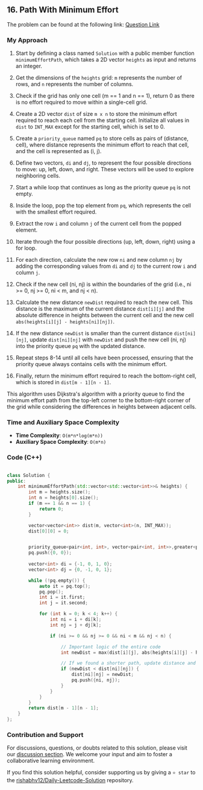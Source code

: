 ## 16. Path With Minimum Effort

The problem can be found at the following link: [Question Link](https://leetcode.com/problems/path-with-minimum-effort/description/)


### My Approach


1. Start by defining a class named `Solution` with a public member function `minimumEffortPath`, which takes a 2D vector `heights` as input and returns an integer.

2. Get the dimensions of the `heights` grid: `m` represents the number of rows, and `n` represents the number of columns.

3. Check if the grid has only one cell (m == 1 and n == 1), return 0 as there is no effort required to move within a single-cell grid.

4. Create a 2D vector `dist` of size `m x n` to store the minimum effort required to reach each cell from the starting cell. Initialize all values in `dist` to `INT_MAX` except for the starting cell, which is set to 0.

5. Create a `priority_queue` named `pq` to store cells as pairs of (distance, cell), where distance represents the minimum effort to reach that cell, and the cell is represented as (i, j).

6. Define two vectors, `di` and `dj`, to represent the four possible directions to move: up, left, down, and right. These vectors will be used to explore neighboring cells.

7. Start a while loop that continues as long as the priority queue `pq` is not empty.

8. Inside the loop, pop the top element from `pq`, which represents the cell with the smallest effort required.

9. Extract the row `i` and column `j` of the current cell from the popped element.

10. Iterate through the four possible directions (up, left, down, right) using a for loop.

11. For each direction, calculate the new row `ni` and new column `nj` by adding the corresponding values from `di` and `dj` to the current row `i` and column `j`.

12. Check if the new cell (ni, nj) is within the boundaries of the grid (i.e., ni >= 0, nj >= 0, ni < m, and nj < n).

13. Calculate the new distance `newDist` required to reach the new cell. This distance is the maximum of the current distance `dist[i][j]` and the absolute difference in heights between the current cell and the new cell `abs(heights[i][j] - heights[ni][nj])`.

14. If the new distance `newDist` is smaller than the current distance `dist[ni][nj]`, update `dist[ni][nj]` with `newDist` and push the new cell (ni, nj) into the priority queue `pq` with the updated distance.

15. Repeat steps 8-14 until all cells have been processed, ensuring that the priority queue always contains cells with the minimum effort.

16. Finally, return the minimum effort required to reach the bottom-right cell, which is stored in `dist[m - 1][n - 1]`.

This algorithm uses Dijkstra's algorithm with a priority queue to find the minimum effort path from the top-left corner to the bottom-right corner of the grid while considering the differences in heights between adjacent cells.


### Time and Auxiliary Space Complexity

- **Time Complexity**: `O(m*n*log(m*n))` 
- **Auxiliary Space Complexity**: `O(m*n) `


### Code (C++)

```cpp

class Solution {
public:
    int minimumEffortPath(std::vector<std::vector<int>>& heights) {
        int m = heights.size();
        int n = heights[0].size();
        if (m == 1 && n == 1) {
            return 0;
        }

        vector<vector<int>> dist(m, vector<int>(n, INT_MAX));
        dist[0][0] = 0;


        priority_queue<pair<int, int>, vector<pair<int, int>>,greater<pair<int, int>>> pq;
        pq.push({0, 0});
  
        vector<int> di = {-1, 0, 1, 0};
        vector<int> dj = {0, -1, 0, 1};

        while (!pq.empty()) {
            auto it = pq.top();
            pq.pop();
            int i = it.first;
            int j = it.second;

            for (int k = 0; k < 4; k++) {
                int ni = i + di[k];
                int nj = j + dj[k];

                if (ni >= 0 && nj >= 0 && ni < m && nj < n) {

                    // Important logic of the entire code
                    int newDist = max(dist[i][j], abs(heights[i][j] - heights[ni][nj]));

                    // If we found a shorter path, update distance and push to priority queue
                    if (newDist < dist[ni][nj]) {
                        dist[ni][nj] = newDist;
                        pq.push({ni, nj});
                    }
                }
            }
        }
        return dist[m - 1][n - 1];
    }
};

```

### Contribution and Support

For discussions, questions, or doubts related to this solution, please visit our [discussion section](https://leetcode.com/discuss/general-discussion). We welcome your input and aim to foster a collaborative learning environment.

If you find this solution helpful, consider supporting us by giving a `⭐ star` to the [rishabhv12/Daily-Leetcode-Solution](https://github.com/rishabhv12/Daily-Leetcode-Solution) repository.
